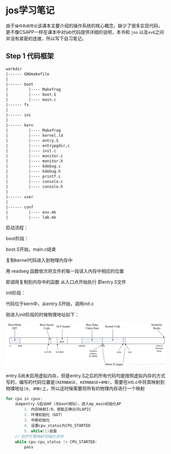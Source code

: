 # jos学习笔记

由于`操作系统导论`该课本主要介绍的操作系统的核心概念，缺少了很多实现代码，更不像CSAPP一样在课本中对lab代码提供详细的说明，本书和 `jos` 以及`xv6`之间并没有紧密的连接，所以写下自习笔记。





## Step 1 代码框架

```
workdir
|------ GNUmakefile
|
|------ boot
|         |---- Makefrag
|         |---- boot.S
|         |---- main.c
|------ fs
|
|------ inc
|
|------ kern
|         |---- Makefrag
|         |---- kernel.ld
|         |---- entry.S
|         |---- entrypgdir,c
|         |---- init.c
|         |---- monitor.c
|         |---- monitor.h
|         |---- kdebug.c
|         |---- kdebug.h
|         |---- printf.c
|         |---- console.c
|         |---- console.h
|
|------ user
|
|------ conf
|         |---- env.mk
|         |---- lab.mk

```



启动流程：

boot阶段：

boot.S开始，main.c结束

复制kernel代码进入到物理内存中

用 readseg 函数依次将文件的每一段读入内存中相应的位置

即调用复制到内存中的函数 从入口点开始执行 即entry.S文件



init阶段：

代码位于kern中，从entry.S开始，调用init.c



刚进入init阶段的时候物理地址如下：

![image-20211120151235751](jos学习文档_image/image-20211120151235751.png)

entry.S尚未启用虚拟内存，但是entry.S之后的所有代码均是按照虚拟内存的方式写的，编写的代码位置是`[KERNBASE, KERNBASE+4MB)`，需要在inti.c中将其映射到物理地址`[0, 4MB)`上，所以这时候需要将所有的物理内存进行一个映射





```c
for cpu in cpus:
	从mpentry.S启动AP（与boot相似），进入mp_main初始化AP
		1. 内存映射I/O，使能正确访问LAPIC
		2. 环境初始化（GDT）
		3. 中断初始化
		4. 设置cpu_status为CPU_STARTED
		5. while(1)自旋
	// BSP忙等待AP初始化完毕
	while cpu.cpu_status != CPU_STARTED:
		pass
```


